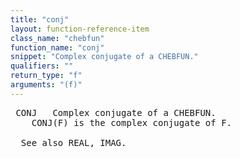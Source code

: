 ```yaml
---
title: "conj"
layout: function-reference-item
class_name: "chebfun"
function_name: "conj"
snippet: "Complex conjugate of a CHEBFUN."
qualifiers: ""
return_type: "f"
arguments: "(f)"
---
```


<pre class="help-text"> CONJ   Complex conjugate of a CHEBFUN.
    CONJ(F) is the complex conjugate of F.
 
  See also REAL, IMAG.
</pre>
